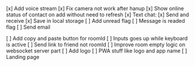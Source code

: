 
[x] Add voice stream
[x] Fix camera not work after hanup
[x] Show online status of contact on add without need to refresh 
[x] Text chat:
	[x] Send and receive 
	[x] Save in local storage
	[ ] Add unread flag
	[ ] Message is readed flag
[ ] Send email

[ ] Add copy and paste button for roomId
[ ] Inputs goes up while keyboard is active
[ ] Send link to friend not roomId
[ ] Improve room empty logic on websocket server part
[ ] Add logo
[ ] PWA stuff like logo and app name
[ ] Landing page
